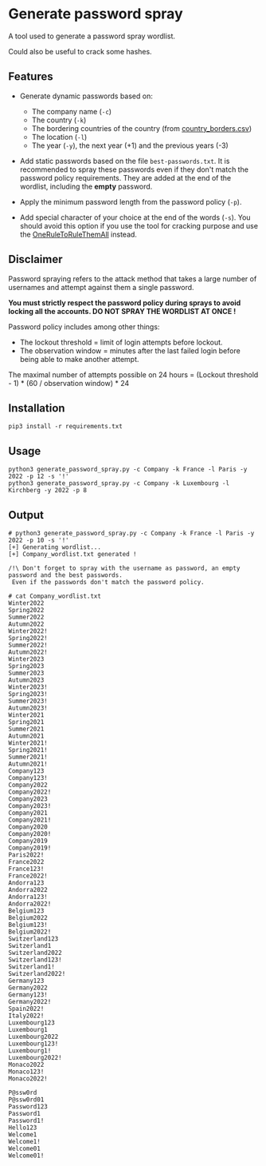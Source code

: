 # Generate password spray

A tool used to generate a password spray wordlist.

Could also be useful to crack some hashes.

## Features

* Generate dynamic passwords based on:
	* The company name (`-c`)
	* The country (`-k`)
	* The bordering countries of the country (from [country_borders.csv](https://github.com/geodatasource/country-borders/))
	* The location (`-l`)
	* The year (`-y`), the next year (+1) and the previous years (-3)

* Add static passwords based on the file `best-passwords.txt`. It is recommended to spray these passwords even if they don't match the password policy requirements. They are added at the end of the wordlist, including the **empty** password.

* Apply the minimum password length from the password policy (`-p`).

* Add special character of your choice at the end of the words (`-s`). You should avoid this option if you use the tool for cracking purpose and use the [OneRuleToRuleThemAll](https://github.com/NotSoSecure/password_cracking_rules/blob/master/OneRuleToRuleThemAll.rule) instead.

## Disclaimer

Password spraying refers to the attack method that takes a large number of usernames and attempt against them a single password.

**You must strictly respect the password policy during sprays to avoid locking all the accounts. DO NOT SPRAY THE WORDLIST AT ONCE !**

Password policy includes among other things:

* The lockout threshold = limit of login attempts before lockout.
* The observation window = minutes after the last failed login before being able to make another attempt.

The maximal number of attempts possible on 24 hours = (Lockout threshold - 1) * (60 / observation window) * 24

## Installation 

	pip3 install -r requirements.txt

## Usage

	python3 generate_password_spray.py -c Company -k France -l Paris -y 2022 -p 12 -s '!'
	python3 generate_password_spray.py -c Company -k Luxembourg -l Kirchberg -y 2022 -p 8 

## Output


	# python3 generate_password_spray.py -c Company -k France -l Paris -y 2022 -p 10 -s '!'
	[+] Generating wordlist...
	[+] Company_wordlist.txt generated !

	/!\ Don't forget to spray with the username as password, an empty password and the best passwords.
	 Even if the passwords don't match the password policy.

	# cat Company_wordlist.txt
	Winter2022
	Spring2022
	Summer2022
	Autumn2022
	Winter2022!
	Spring2022!
	Summer2022!
	Autumn2022!
	Winter2023
	Spring2023
	Summer2023
	Autumn2023
	Winter2023!
	Spring2023!
	Summer2023!
	Autumn2023!
	Winter2021
	Spring2021
	Summer2021
	Autumn2021
	Winter2021!
	Spring2021!
	Summer2021!
	Autumn2021!
	Company123
	Company123!
	Company2022
	Company2022!
	Company2023
	Company2023!
	Company2021
	Company2021!
	Company2020
	Company2020!
	Company2019
	Company2019!
	Paris2022!
	France2022
	France123!
	France2022!
	Andorra123
	Andorra2022
	Andorra123!
	Andorra2022!
	Belgium123
	Belgium2022
	Belgium123!
	Belgium2022!
	Switzerland123
	Switzerland1
	Switzerland2022
	Switzerland123!
	Switzerland1!
	Switzerland2022!
	Germany123
	Germany2022
	Germany123!
	Germany2022!
	Spain2022!
	Italy2022!
	Luxembourg123
	Luxembourg1
	Luxembourg2022
	Luxembourg123!
	Luxembourg1!
	Luxembourg2022!
	Monaco2022
	Monaco123!
	Monaco2022!

	P@ssw0rd
	P@ssw0rd01
	Password123
	Password1
	Password1!
	Hello123
	Welcome1
	Welcome1!
	Welcome01
	Welcome01!
